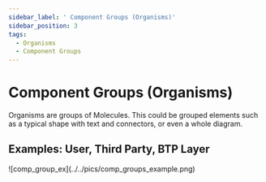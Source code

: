 ```yaml
---
sidebar_label: ' Component Groups (Organisms)'
sidebar_position: 3
tags:
  - Organisms
  - Component Groups
---
```


# Component Groups (Organisms)

Organisms are groups of Molecules. This could be grouped elements such as a typical shape with text and connectors, or even a whole diagram.

## Examples: User, Third Party, BTP Layer 

<div className="comp_group">
![comp_group_ex](../../pics/comp_groups_example.png)
</div>